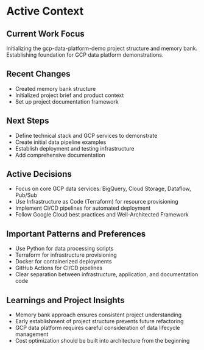 # Active Context

## Current Work Focus
Initializing the gcp-data-platform-demo project structure and memory bank. Establishing foundation for GCP data platform demonstrations.

## Recent Changes
- Created memory bank structure
- Initialized project brief and product context
- Set up project documentation framework

## Next Steps
- Define technical stack and GCP services to demonstrate
- Create initial data pipeline examples
- Establish deployment and testing infrastructure
- Add comprehensive documentation

## Active Decisions
- Focus on core GCP data services: BigQuery, Cloud Storage, Dataflow, Pub/Sub
- Use Infrastructure as Code (Terraform) for resource provisioning
- Implement CI/CD pipelines for automated deployment
- Follow Google Cloud best practices and Well-Architected Framework

## Important Patterns and Preferences
- Use Python for data processing scripts
- Terraform for infrastructure provisioning
- Docker for containerized deployments
- GitHub Actions for CI/CD pipelines
- Clear separation between infrastructure, application, and documentation code

## Learnings and Project Insights
- Memory bank approach ensures consistent project understanding
- Early establishment of project structure prevents future refactoring
- GCP data platform requires careful consideration of data lifecycle management
- Cost optimization should be built into architecture from the beginning
